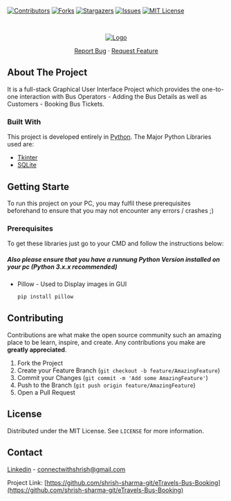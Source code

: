 [![Contributors][contributors-shield]][contributors-url] [![Forks][forks-shield]][forks-url] [![Stargazers][stars-shield]][stars-url] [![Issues][issues-shield]][issues-url] [![MIT License][license-shield]][license-url]

<!-- PROJECT LOGO -->
<br />
<p align="center">
  <a href="https://github.com/othneildrew/Best-README-Template">
    <img src="https://i.ibb.co/7NRpb1r/Py-Tk-Project-Cover.png" alt="Logo">
  </a>

<!--<h3 align="center">Best-README-Template</h3> -->

  <p align="center">
    <a href="https://github.com/shrish-sharma-git/eTravels-Bus-Booking/issues">Report Bug</a>
    ·
    <a href="https://github.com/shrish-sharma-git/eTravels-Bus-Booking/issues">Request Feature</a>
  </p>
</p>

<!-- ABOUT THE PROJECT -->
## About The Project
It is a full-stack Graphical User Interface Project which provides the one-to-one interaction with Bus Operators - Adding the Bus Details as well as Customers - Booking Bus Tickets.


### Built With
This project is developed entirely in [Python](https://www.python.org/). The Major Python Libraries used are:
* [Tkinter](https://docs.python.org/3/library/tkinter.html)
* [SQLite](https://www.sqlite.org/index.html)


<!-- GETTING STARTED -->
## Getting Starte

To run this project on your PC, you may fulfil these prerequisites beforehand to ensure that you may not encounter any errors / crashes ;)

### Prerequisites

To get these libraries just go to your CMD and follow the instructions below:
#####  Also please ensure that you have a runnung Python Version installed on your pc (Python 3.x.x recommended)
* Pillow - Used to Display images in GUI
  ```sh
  pip install pillow
  ```

<!-- CONTRIBUTING -->
## Contributing

Contributions are what make the open source community such an amazing place to be learn, inspire, and create. Any contributions you make are **greatly appreciated**.

1. Fork the Project
2. Create your Feature Branch (`git checkout -b feature/AmazingFeature`)
3. Commit your Changes (`git commit -m 'Add some AmazingFeature'`)
4. Push to the Branch (`git push origin feature/AmazingFeature`)
5. Open a Pull Request

<!-- LICENSE -->
## License
Distributed under the MIT License. See `LICENSE` for more information.

<!-- CONTACT -->
## Contact

[Linkedin](https://www.linkedin.com/in/shrish-sharma) - connectwithshrish@gmail.com

Project Link: [https://github.com/shrish-sharma-git/eTravels-Bus-Booking](https://github.com/shrish-sharma-git/eTravels-Bus-Booking)

<!-- MARKDOWN LINKS & IMAGES -->
<!-- https://www.markdownguide.org/basic-syntax/#reference-style-links -->
[contributors-shield]: https://img.shields.io/github/contributors/shrish-sharma-git/eTravels-Bus-Booking.svg?style=for-the-badge
[contributors-url]: https://github.com/shrish-sharma-git/eTravels-Bus-Booking/graphs/contributors
[forks-shield]: https://img.shields.io/github/forks/shrish-sharma-git/eTravels-Bus-Booking.svg?style=for-the-badge
[forks-url]: https://github.com/shrish-sharma-git/eTravels-Bus-Booking/network/members
[stars-shield]: https://img.shields.io/github/stars/shrish-sharma-git/eTravels-Bus-Booking.svg?style=for-the-badge
[stars-url]: https://github.com/shrish-sharma-git/eTravels-Bus-Booking/stargazers
[issues-shield]: https://img.shields.io/github/issues/shrish-sharma-git/eTravels-Bus-Booking.svg?style=for-the-badge
[issues-url]: https://github.com/shrish-sharma-git/eTravels-Bus-Booking/issues
[license-shield]: https://img.shields.io/github/license/shrish-sharma-git/eTravels-Bus-Booking.svg?style=for-the-badge
[license-url]: https://github.com/shrish-sharma-git/eTravels-Bus-Booking/blob/main/LICENSE
